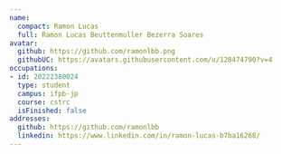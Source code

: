 ```yaml
---
name:
  compact: Ramon Lucas
  full: Ramon Lucas Beuttenmuller Bezerra Soares
avatar:
  github: https://github.com/ramonlbb.png
  githubUC: https://avatars.githubusercontent.com/u/128474790?v=4
occupations:
- id: 20222380024
  type: student
  campus: ifpb-jp
  course: cstrc
  isFinished: false
addresses:
  github: https://github.com/ramonlbb
  linkedin: https://www.linkedin.com/in/ramon-lucas-b7ba16268/
---
```

